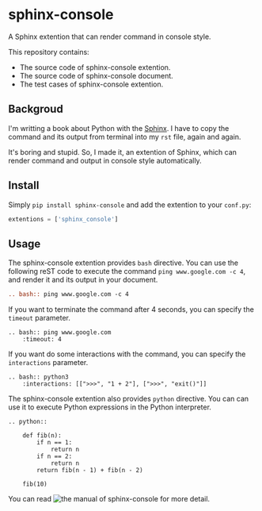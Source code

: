 # sphinx-console

A Sphinx extention that can render command in console style.

This repository contains:

- The source code of sphinx-console extention.
- The source code of sphinx-console document.
- The test cases of sphinx-console extention.

## Backgroud

I'm writting a book about Python with the [Sphinx](https://www.sphinx-doc.org/en/master/). I have to copy the command and its output from terminal into my `rst` file, again and again.

It's boring and stupid. So, I made it, an extention of Sphinx, which can render command and output in console style automatically.

## Install 

Simply `pip install sphinx-console` and add the extention to your `conf.py`:

``` python
extentions = ['sphinx_console']
```

## Usage

The sphinx-console extention provides `bash` directive.
You can use the following reST code to execute the command `ping www.google.com -c 4`, and render it and its output in your document.

``` rst
.. bash:: ping www.google.com -c 4
```

If you want to terminate the command after 4 seconds, you can specify the `timeout` parameter.

```
.. bash:: ping www.google.com
    :timeout: 4
```

If you want do some interactions with the command, you can specify the `interactions` parameter.

```
.. bash:: python3
    :interactions: [[">>>", "1 + 2"], [">>>", "exit()"]]
```

The sphinx-console extention also provides `python` directive.
You can can use it to execute Python expressions in the Python interpreter.

```
.. python::

    def fib(n):
        if n == 1:
            return n
        if n == 2:
            return n
        return fib(n - 1) + fib(n - 2)

    fib(10)
```

You can read ![the manual of sphinx-console](https://sphinx-console.readthedocs.io/) for more detail.
